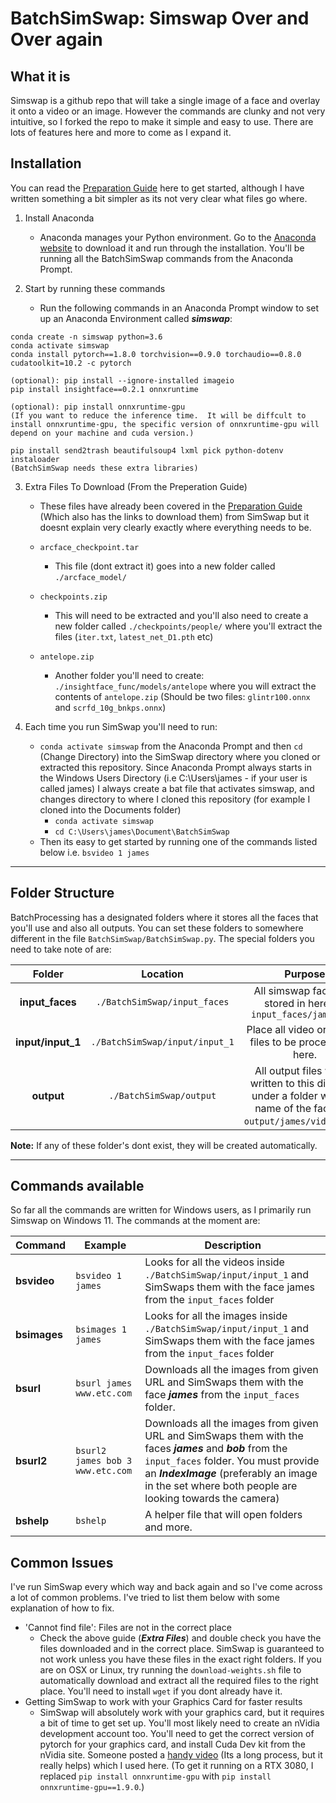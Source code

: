 # BatchSimSwap: Simswap Over and Over again

## What it is
Simswap is a github repo that will take a single image of a face and overlay it onto a video or an image.  However the commands are clunky and not very intuitive, so I forked the repo to make it simple and easy to use.  There are lots of features here and more to come as I expand it.

## Installation
You can read the [Preparation Guide](https://github.com/neuralchen/SimSwap/blob/main/docs/guidance/preparation.md) here to get started, although I have written something a bit simpler as its not very clear what files go where.

1.  Install Anaconda
    * Anaconda manages your Python environment.  Go to the [Anaconda website](https://docs.anaconda.com/anaconda/install/) to download it and run through the installation. You'll be running all the BatchSimSwap commands from the Anaconda Prompt.

2. Start by running these commands
    * Run the following commands in an Anaconda Prompt window to set up an Anaconda Environment called ***simswap***:
```
conda create -n simswap python=3.6
conda activate simswap
conda install pytorch==1.8.0 torchvision==0.9.0 torchaudio==0.8.0 cudatoolkit=10.2 -c pytorch

(optional): pip install --ignore-installed imageio
pip install insightface==0.2.1 onnxruntime 

(optional): pip install onnxruntime-gpu  
(If you want to reduce the inference time.  It will be diffcult to install onnxruntime-gpu, the specific version of onnxruntime-gpu will depend on your machine and cuda version.)

pip install send2trash beautifulsoup4 lxml pick python-dotenv instaloader
(BatchSimSwap needs these extra libraries)
```

3. Extra Files To Download (From the Preperation Guide)
    * These files have already been covered in the [Preparation Guide](https://github.com/neuralchen/SimSwap/blob/main/docs/guidance/preparation.md) (Which also has the links to download them) from SimSwap but it doesnt explain very clearly exactly where everything needs to be.

    * `arcface_checkpoint.tar`
        * This file (dont extract it) goes into a new folder called `./arcface_model/`
    * `checkpoints.zip`
        * This will need to be extracted and you'll also need to create a new folder called `./checkpoints/people/` where you'll extract the files (`iter.txt`, `latest_net_D1.pth` etc)
    * `antelope.zip`
        * Another folder you'll need to create: `./insightface_func/models/antelope` where you will extract the contents of `antelope.zip` (Should be two files: `glintr100.onnx` and `scrfd_10g_bnkps.onnx`)

4. Each time you run SimSwap you'll need to run:
    * `conda activate simswap` from the Anaconda Prompt and then `cd` (Change Directory) into the SimSwap directory where you cloned or extracted this repository.  Since Anaconda Prompt always starts in the Windows Users Directory (i.e C:\Users\james - if your user is called james) I always create a bat file that activates simswap, and changes directory to where I cloned this repository (for example I cloned into the Documents folder)
        * `conda activate simswap`
        * `cd C:\Users\james\Document\BatchSimSwap`
    * Then its easy to get started by running one of the commands listed below i.e. `bsvideo 1 james`
---

## Folder Structure
BatchProcessing has a designated folders where it stores all the faces that you'll use and also all outputs.  You can set these folders to somewhere different in the file `BatchSimSwap/BatchSimSwap.py`.  The special folders you need to take note of are:

**Folder**|**Location**|**Purpose**
:-----:|:-----:|:-----:
**input_faces**|`./BatchSimSwap/input_faces`|All simswap face files stored in here i.e. `input_faces/james.jpg`|
**input/input_1**|`./BatchSimSwap/input/input_1`|Place all video or images files to be processed in here.|
**output**|`./BatchSimSwap/output`|All output files will be written to this directory under a folder with the name of the face (i.e. `output/james/video1.mp4`)|

**Note:** If any of these folder's dont exist, they will be created automatically.

---

## Commands available
So far all the commands are written for Windows users, as I primarily run Simswap on Windows 11.  The commands at the moment are:

| Command    | Example                  | Description|
|------------|--------------------------|------------|
| **bsvideo** | `bsvideo 1 james`        | Looks for all the videos inside `./BatchSimSwap/input/input_1` and SimSwaps them with the face james from the `input_faces` folder |
| **bsimages** | `bsimages 1 james`        | Looks for all the images inside `./BatchSimSwap/input/input_1` and SimSwaps them with the face james from the `input_faces` folder |
| **bsurl**  | `bsurl james www.etc.com` | Downloads all the images from given URL and SimSwaps them with the face ***james*** from the `input_faces` folder.|
| **bsurl2**  | `bsurl2 james bob 3 www.etc.com` | Downloads all the images from given URL and SimSwaps them with the faces ***james*** and ***bob*** from the `input_faces` folder.  You must provide an ***IndexImage*** (preferably an image in the set where both people are looking towards the camera)|
| **bshelp** | `bshelp` | A helper file that will open folders and more.|

## Common Issues
I've run SimSwap every which way and back again and so I've come across a lot of common problems.  I've tried to list them below with some explanation of how to fix.

* 'Cannot find file': Files are not in the correct place
    * Check the above guide (***Extra Files***) and double check you have the files downloaded and in the correct place.  SimSwap is guaranteed to not work unless you have these files in the exact right folders.  If you are on OSX or Linux, try running the `download-weights.sh` file to automatically download and extract all the required files to the right place.  You'll need to install `wget` if you dont already have it.
* Getting SimSwap to work with your Graphics Card for faster results
    * SimSwap will absolutely work with your graphics card, but it requires a bit of time to get set up.  You'll most likely need to create an nVidia development account too.  You'll need to get the correct version of pytorch for your graphics card, and install Cuda Dev kit from the nVidia site. Someone posted a [handy video](https://www.youtube.com/watch?v=Tiq_vea5Eqg) (Its a long process, but it really helps) which I used here. (To get it running on a RTX 3080, I replaced `pip install onnxruntime-gpu` with `pip install onnxruntime-gpu==1.9.0`.)